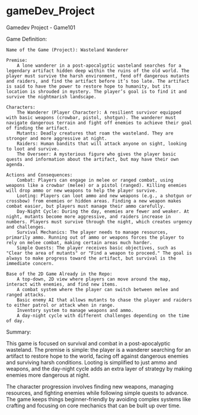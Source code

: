 # gameDev_Project
Gamedev Project - Game101


Game Definition:

    Name of the Game (Project): Wasteland Wanderer

    Premise:
        A lone wanderer in a post-apocalyptic wasteland searches for a legendary artifact hidden deep within the ruins of the old world. The player must survive the harsh environment, fend off dangerous mutants and raiders, and find the artifact before it’s too late. The artifact is said to have the power to restore hope to humanity, but its location is shrouded in mystery. The player’s goal is to find it and survive the nightmarish landscape.

    Characters:
        The Wanderer (Player Character): A resilient survivor equipped with basic weapons (crowbar, pistol, shotgun). The wanderer must navigate dangerous terrain and fight off enemies to achieve their goal of finding the artifact.
        Mutants: Deadly creatures that roam the wasteland. They are stronger and more aggressive at night.
        Raiders: Human bandits that will attack anyone on sight, looking to loot and survive.
        The Overseer: A mysterious figure who gives the player basic quests and information about the artifact, but may have their own agenda.

    Actions and Consequences:
        Combat: Players can engage in melee or ranged combat, using weapons like a crowbar (melee) or a pistol (ranged). Killing enemies will drop ammo or new weapons to help the player survive.
        Looting: Players can loot ammo and new weapons (e.g., a shotgun or crossbow) from enemies or hidden areas. Finding a new weapon makes combat easier, but players must manage their ammo carefully.
        Day-Night Cycle: During the day, enemies are fewer and weaker. At night, mutants become more aggressive, and raiders increase in numbers. Players must survive through the night, which creates urgency and challenges.
        Survival Mechanics: The player needs to manage resources, primarily ammo. Running out of ammo or weapons forces the player to rely on melee combat, making certain areas much harder.
        Simple Quests: The player receives basic objectives, such as "Clear the area of mutants" or "Find a weapon to proceed." The goal is always to make progress toward the artifact, but survival is the immediate concern.

    Base of the 2D Game Already in the Repo:
        A top-down, 2D view where players can move around the map, interact with enemies, and find new items.
        A combat system where the player can switch between melee and ranged attacks.
        Basic enemy AI that allows mutants to chase the player and raiders to either patrol or attack when in range.
        Inventory system to manage weapons and ammo.
        A day-night cycle with different challenges depending on the time of day.

Summary:

This game is focused on survival and combat in a post-apocalyptic wasteland. The premise is simple: the player is a wanderer searching for an artifact to restore hope to the world, facing off against dangerous enemies and surviving harsh conditions. Looting is simplified to just ammo and weapons, and the day-night cycle adds an extra layer of strategy by making enemies more dangerous at night.

The character progression involves finding new weapons, managing resources, and fighting enemies while following simple quests to advance. The game keeps things beginner-friendly by avoiding complex systems like crafting and focusing on core mechanics that can be built up over time.
